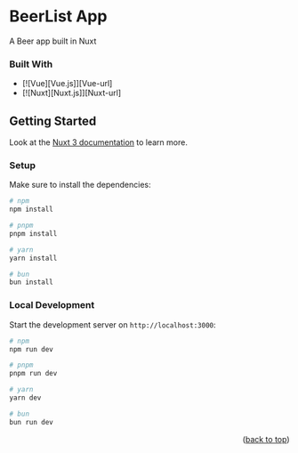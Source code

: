 # BeerList App

A Beer app built in Nuxt

### Built With

- [![Vue][Vue.js]][Vue-url]
- [![Nuxt][Nuxt.js]][Nuxt-url]

<!-- GETTING STARTED -->

## Getting Started

Look at the [Nuxt 3 documentation](https://nuxt.com/docs/getting-started/introduction) to learn more.

### Setup

Make sure to install the dependencies:

```bash
# npm
npm install

# pnpm
pnpm install

# yarn
yarn install

# bun
bun install
```

### Local Development

Start the development server on `http://localhost:3000`:

```bash
# npm
npm run dev

# pnpm
pnpm run dev

# yarn
yarn dev

# bun
bun run dev
```

<p align="right">(<a href="#readme-top">back to top</a>)</p>

